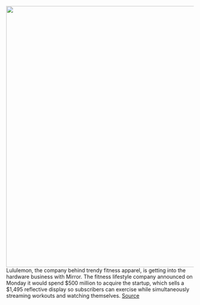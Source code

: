 <img src='https://cdn.vox-cdn.com/thumbor/2SR1EtdJMbucJDMkK-2nVXwhrN0=/0x0:1200x800/1200x800/filters:focal(504x304:696x496)/cdn.vox-cdn.com/uploads/chorus_image/image/66997553/M696_CSH_181129_PS_Mirror_5406_1200pix_Fnl.0.jpg' width='700px' /><br/>
Lululemon, the company behind trendy fitness apparel, is getting into the hardware business with Mirror. The fitness lifestyle company announced on Monday it would spend  $500 million to acquire the startup, which sells a $1,495 reflective display so subscribers can exercise while simultaneously streaming workouts and watching themselves.
<a href='https://www.theverge.com/2020/6/29/21307484/lululemon-mirror-startup-acquire-purchase'> Source <a/>